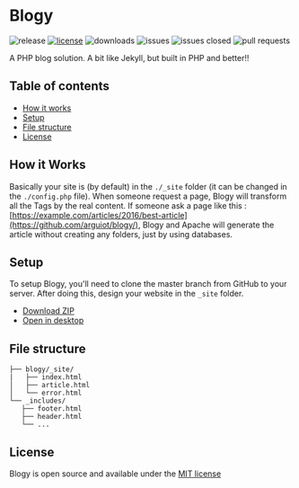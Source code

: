 # Blogy

![release](https://img.shields.io/github/release/arguiot/blogy.svg)
[![license](https://img.shields.io/github/license/arguiot/blogy.svg)](https://opensource.org/licenses/MIT)
![downloads](https://img.shields.io/github/downloads/arguiot/blogy/latest/total.svg)
![issues](https://img.shields.io/github/issues/arguiot/blogy.svg)
![issues closed](https://img.shields.io/github/issues-closed/arguiot/blogy.svg)
![pull requests](https://img.shields.io/github/issues-pr/arguiot/blogy.svg)

A PHP blog solution. A bit like Jekyll, but built in PHP and better!!

## Table of contents

* [How it works](#how-it-works)
* [Setup](#setup)
* [File structure](#file-structure)
* [License](#license)

## How it Works
Basically your site is (by default) in the `./_site` folder (it can be changed in the `./config.php` file). When someone request a page, Blogy will transform all the Tags by the real content. If someone ask a page like this : [https://example.com/articles/2016/best-article](https://github.com/arguiot/blogy/), Blogy and Apache will generate the article without creating any folders, just by using databases.

## Setup

To setup Blogy, you'll need to clone the master branch from GitHub to your server.
After doing this, design your website in the `_site` folder.

- [Download ZIP](https://github.com/arguiot/blogy/archive/master.zip)
- [Open in desktop](github-windows://openRepo/https://github.com/arguiot/blogy)

## File structure

 ```
├── blogy/_site/
|   ├── index.html
│   ├── article.html
│   └── error.html
└── _includes/
    ├── footer.html
    ├── header.html
    └── ...
 ```
 
 ## License
 
 Blogy is open source and available under the [MIT license](https://opensource.org/licenses/MIT)

